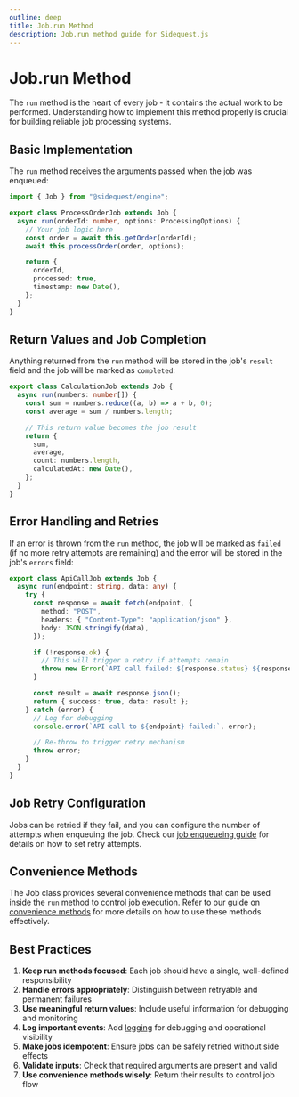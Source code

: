 ```yaml
---
outline: deep
title: Job.run Method
description: Job.run method guide for Sidequest.js
---
```


# Job.run Method

The `run` method is the heart of every job - it contains the actual work to be performed. Understanding how to implement this method properly is crucial for building reliable job processing systems.

## Basic Implementation

The `run` method receives the arguments passed when the job was enqueued:

```typescript
import { Job } from "@sidequest/engine";

export class ProcessOrderJob extends Job {
  async run(orderId: number, options: ProcessingOptions) {
    // Your job logic here
    const order = await this.getOrder(orderId);
    await this.processOrder(order, options);

    return {
      orderId,
      processed: true,
      timestamp: new Date(),
    };
  }
}
```

## Return Values and Job Completion

Anything returned from the `run` method will be stored in the job's `result` field and the job will be marked as `completed`:

```typescript
export class CalculationJob extends Job {
  async run(numbers: number[]) {
    const sum = numbers.reduce((a, b) => a + b, 0);
    const average = sum / numbers.length;

    // This return value becomes the job result
    return {
      sum,
      average,
      count: numbers.length,
      calculatedAt: new Date(),
    };
  }
}
```

## Error Handling and Retries

If an error is thrown from the `run` method, the job will be marked as `failed` (if no more retry attempts are remaining) and the error will be stored in the job's `errors` field:

```typescript
export class ApiCallJob extends Job {
  async run(endpoint: string, data: any) {
    try {
      const response = await fetch(endpoint, {
        method: "POST",
        headers: { "Content-Type": "application/json" },
        body: JSON.stringify(data),
      });

      if (!response.ok) {
        // This will trigger a retry if attempts remain
        throw new Error(`API call failed: ${response.status} ${response.statusText}`);
      }

      const result = await response.json();
      return { success: true, data: result };
    } catch (error) {
      // Log for debugging
      console.error(`API call to ${endpoint} failed:`, error);

      // Re-throw to trigger retry mechanism
      throw error;
    }
  }
}
```

## Job Retry Configuration

Jobs can be retried if they fail, and you can configure the number of attempts when enqueuing the job. Check our [job enqueueing guide](/engine/enqueue) for details on how to set retry attempts.

## Convenience Methods

The Job class provides several convenience methods that can be used inside the `run` method to control job execution.
Refer to our guide on [convenience methods](./convenience-methods.md) for more details on how to use these methods effectively.

## Best Practices

1. **Keep run methods focused**: Each job should have a single, well-defined responsibility
2. **Handle errors appropriately**: Distinguish between retryable and permanent failures
3. **Use meaningful return values**: Include useful information for debugging and monitoring
4. **Log important events**: Add [logging](./logging.md) for debugging and operational visibility
5. **Make jobs idempotent**: Ensure jobs can be safely retried without side effects
6. **Validate inputs**: Check that required arguments are present and valid
7. **Use convenience methods wisely**: Return their results to control job flow
